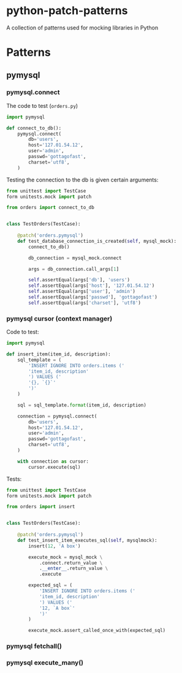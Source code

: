 # python-patch-patterns
A collection of patterns used for mocking libraries in Python


# Patterns

## pymysql


### pymysql.connect
The code to test (`orders.py`)

```python
import pymysql

def connect_to_db():
    pymysql.connect(
        db='users',
        host='127.01.54.12',
        user='admin',
        passwd='gottagofast',
        charset='utf8',
    )
```

Testing the connection to the db is given certain arguments:

```python
from unittest import TestCase
form unitests.mock import patch

from orders import connect_to_db


class TestOrders(TestCase):
    
    @patch('orders.pymysql')
    def test_database_connection_is_created(self, mysql_mock):
        connect_to_db()

        db_connection = mysql_mock.connect

        args = db_connection.call_args[1]

        self.assertEqual(args['db'], 'users')
        self.assertEqual(args['host'], '127.01.54.12')
        self.assertEqual(args['user'], 'admin')
        self.assertEqual(args['passwd'], 'gottagofast')
        self.assertEqual(args['charset'], 'utf8')
```

### pymysql cursor (context manager)

Code to test:
```python
import pymysql

def insert_item(item_id, description):
    sql_template = (
        'INSERT IGNORE INTO orders.items ('
        'item_id, description'
        ') VALUES ('
        '{}, `{}`'
        ')'
    )

    sql = sql_template.format(item_id, description)

    connection = pymysql.connect(
        db='users',
        host='127.01.54.12',
        user='admin',
        passwd='gottagofast',
        charset='utf8',
    )

    with connection as cursor:
        cursor.execute(sql)
```

Tests:

```python
from unittest import TestCase
form unitests.mock import patch

from orders import insert


class TestOrders(TestCase):
    
    @patch('orders.pymysql')
    def test_insert_item_executes_sql(self, mysqlmock):
        insert(12, 'A box')

        execute_mock = mysql_mock \
            .connect.return_value \
            .__enter__.return_value \
            .execute

        expected_sql = (
            'INSERT IGNORE INTO orders.items ('
            'item_id, description'
            ') VALUES ('
            '12, `A box`'
            ')'
        )

        execute_mock.assert_called_once_with(expected_sql)
```

### pymysql fetchall()

### pymysql execute_many()
